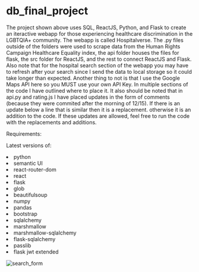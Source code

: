 # db_final_project
The project shown above uses SQL, ReactJS, Python, and Flask to create an iteractive webapp for those experiencing healthcare discrimination in the LGBTQIA+ community. The webapp is 
called Hospitalverse. The .py files outside of the folders were used to scrape data from the Human Rights Campaign  Healthcare Equality index, the api folder houses the files for flask,
the src folder for ReactJS, and the rest to connect ReactJS and Flask. Also note that for the hospital search section of the webapp you may have to refresh after your search since I send the data to local storage so it could take longer than expected. Another thing to not is that I use the Google Maps API here so you MUST use your own API Key. In multiple sections of the code I have outlined where to place it. It also should be noted that in api.py and rating.js I have placed updates in the form of comments (because they were commited after the morning of 12/15). If there is an update below a line that is similar then it is a replacement. otherwise it is an addition to the code. If these updates are allowed, feel free to run the code with the replacements and additions.

Requirements:

Latest versions of:
<li>python</li>
<li>semantic UI</li>
<li>react-router-dom</li>
<li>react</li>
<li>flask</li>
<li>glob</li>
<li>beautifulsoup</li>
<li>numpy</li>
<li>pandas</li>
<li>bootstrap</li>
<li>sqlalchemy</li>
<li>marshmallow</li>
<li>marshmallow-sqlalchemy</li>
<li>flask-sqlalchemy</li>
<li>passlib</li>
<li>flask jwt extended</li>

![search_form](https://user-images.githubusercontent.com/59486373/102262441-18d35980-3ee1-11eb-8cf5-5c4e1c6b6270.png)
